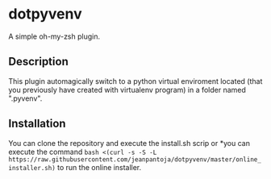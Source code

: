 # dotpyvenv
A simple oh-my-zsh plugin.

## Description
This plugin automagically switch to a python virtual enviroment located (that you
previously have created with virtualenv program) in a folder named
".pyvenv".

## Installation

You can clone the repository and execute the install.sh scrip or
*you can execute the command `bash <(curl -s -S -L
  https://raw.githubusercontent.com/jeanpantoja/dotpyvenv/master/online_installer.sh)` to
run the online installer.

